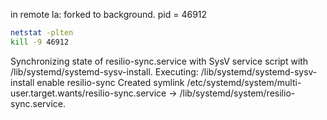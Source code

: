 
in remote la: forked to background. pid = 46912
```bash
netstat -plten
kill -9 46912
```







Synchronizing state of resilio-sync.service with SysV service script with /lib/systemd/systemd-sysv-install.
Executing: /lib/systemd/systemd-sysv-install enable resilio-sync
Created symlink /etc/systemd/system/multi-user.target.wants/resilio-sync.service → /lib/systemd/system/resilio-sync.service.
